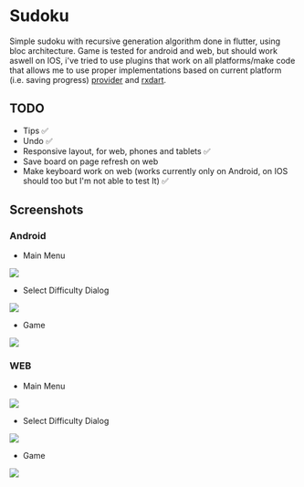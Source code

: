 # Sudoku

Simple sudoku with recursive generation algorithm done in flutter, using bloc architecture.
Game is tested for android and web, but should work aswell on IOS, i've tried to use plugins that work on all platforms/make code that allows me to use proper implementations based on current platform (i.e. saving progress) [provider](https://pub.dev/packages/provider) and [rxdart](https://pub.dev/packages/rxdart).

## TODO

- Tips ✅
- Undo ✅
- Responsive layout, for web, phones and tablets ✅
- Save board on page refresh on web
- Make keyboard work on web (works currently only on Android, on IOS should too but I'm not able to test It) ✅

## Screenshots

### Android

- Main Menu

![](./screenshots/android/main_menu.png)

- Select Difficulty Dialog

![](./screenshots/android/select_diff.png)

- Game

![](./screenshots/android/game.png)

### WEB

- Main Menu

![](./screenshots/web/main_menu.png)

- Select Difficulty Dialog

![](./screenshots/web/select_diff.png)

- Game

![](./screenshots/web/game.png)
